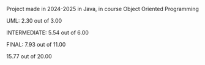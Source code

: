 Project made in 2024-2025 in Java, in course Object Oriented Programming

UML: 2.30 out of 3.00

INTERMEDIATE: 5.54 out of 6.00

FINAL: 7.93 out of 11.00

15.77 out of 20.00
